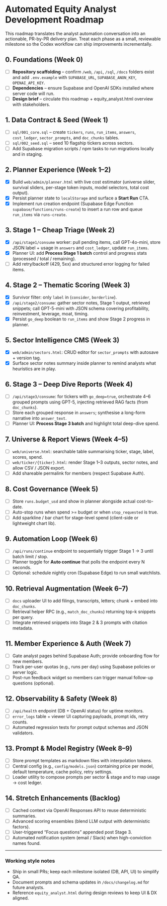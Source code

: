 # Automated Equity Analyst Development Roadmap

This roadmap translates the analyst automation conversation into an actionable, PR-by-PR delivery
plan. Treat each phase as a small, reviewable milestone so the Codex workflow can ship improvements
incrementally.

## 0. Foundations (Week 0)
- [ ] **Repository scaffolding** – confirm `/web`, `/api`, `/sql`, `/docs` folders exist and add
      `.env.example` with `SUPABASE_URL`, `SUPABASE_ANON_KEY`, `OPENAI_API_KEY`.
- [ ] **Dependencies** – ensure Supabase and OpenAI SDKs installed where server code will run.
- [ ] **Design brief** – circulate this roadmap + equity_analyst.html overview with stakeholders.

## 1. Data Contract & Seed (Week 1)
- [ ] `sql/001_core.sql` – create `tickers`, `runs`, `run_items`, `answers`, `cost_ledger`,
      `sector_prompts`, and `doc_chunks` tables.
- [ ] `sql/002_seed.sql` – seed 10 flagship tickers across sectors.
- [ ] Add Supabase migration scripts / npm tasks to run migrations locally and in staging.

## 2. Planner Experience (Week 1–2)
- [x] Build `web/admin/planner.html` with live cost estimator (universe slider, survival sliders,
      per-stage token inputs, model selectors, total cost output).
- [x] Persist planner state to `localStorage` and surface a **Start Run** CTA.
- [x] Implement run creation endpoint (Supabase Edge Function `supabase/functions/runs-create`) to
      insert a run row and queue `run_items` via `runs-create`.

## 3. Stage 1 – Cheap Triage (Week 2)
- [x] `/api/stage1/consume` worker: pull pending items, call GPT-4o-mini, store JSON label + usage
      in `answers` and `cost_ledger`, update `run_items`.
- [x] Planner UI: add **Process Stage 1 batch** control and progress stats (processed / total /
      remaining).
- [ ] Add retry/backoff (429, 5xx) and structured error logging for failed items.

## 4. Stage 2 – Thematic Scoring (Week 3)
- [x] Survivor filter: only `label` in (`consider`, `borderline`).
- [x] `/api/stage2/consume`: gather sector notes, Stage 1 output, retrieved snippets; call GPT-5-mini
      with JSON schema covering profitability, reinvestment, leverage, moat, timing.
- [x] Persist `go_deep` boolean to `run_items` and show Stage 2 progress in planner.

## 5. Sector Intelligence CMS (Week 3)
- [x] `web/admin/sectors.html`: CRUD editor for `sector_prompts` with autosave + version tag.
- [x] Surface sector notes summary inside planner to remind analysts what heuristics are in play.

## 6. Stage 3 – Deep Dive Reports (Week 4)
- [ ] `/api/stage3/consume`: for tickers with `go_deep=true`, orchestrate 4–6 grouped prompts using
      GPT-5, injecting retrieved RAG facts (from `doc_chunks`).
- [ ] Store each grouped response in `answers`; synthesise a long-form narrative into
      `answer_text`.
- [ ] Planner UI: **Process Stage 3 batch** and highlight total deep-dive spend.

## 7. Universe & Report Views (Week 4–5)
- [ ] `web/universe.html`: searchable table summarising ticker, stage, label, scores, spend.
- [ ] `web/ticker/{ticker}.html`: render Stage 1–3 outputs, sector notes, and allow CSV / JSON
      export.
- [ ] Add shareable permalink for members (respect Supabase Auth).

## 8. Cost Governance (Week 5)
- [ ] Store `runs.budget_usd` and show in planner alongside actual cost-to-date.
- [ ] Auto-stop runs when spend >= budget or when `stop_requested` is true.
- [ ] Add sparkline / bar chart for stage-level spend (client-side or lightweight chart lib).

## 9. Automation Loop (Week 6)
- [ ] `/api/runs/continue` endpoint to sequentially trigger Stage 1 → 3 until batch limit / stop.
- [ ] Planner toggle for **Auto continue** that polls the endpoint every N seconds.
- [ ] Optional: schedule nightly cron (Supabase Edge) to run small watchlists.

## 10. Retrieval Augmentation (Week 6–7)
- [ ] `docs` uploader UI to add filings, transcripts, letters; chunk + embed into `doc_chunks`.
- [ ] Retrieval helper RPC (e.g., `match_doc_chunks`) returning top-k snippets per query.
- [ ] Integrate retrieved snippets into Stage 2 & 3 prompts with citation metadata.

## 11. Member Experience & Auth (Week 7)
- [ ] Gate analyst pages behind Supabase Auth; provide onboarding flow for new members.
- [ ] Track per-user quotas (e.g., runs per day) using Supabase policies or server logic.
- [ ] Post-run feedback widget so members can trigger manual follow-up questions (optional).

## 12. Observability & Safety (Week 8)
- [ ] `/api/health` endpoint (DB + OpenAI status) for uptime monitors.
- [ ] `error_logs` table + viewer UI capturing payloads, prompt ids, retry counts.
- [ ] Automated regression tests for prompt output schemas and JSON validators.

## 13. Prompt & Model Registry (Week 8–9)
- [ ] Store prompt templates as markdown files with interpolation tokens.
- [ ] Central config (e.g., `config/models.json`) containing price per model, default temperature,
      cache policy, retry settings.
- [ ] Loader utility to compose prompts per sector & stage and to map usage -> cost ledger.

## 14. Stretch Enhancements (Backlog)
- [ ] Cached context via OpenAI Responses API to reuse deterministic summaries.
- [ ] Advanced scoring ensembles (blend LLM output with deterministic factors).
- [ ] User-triggered “Focus questions” appended post Stage 3.
- [ ] Automated notification system (email / Slack) when high-conviction names found.

---

### Working style notes
- Ship in small PRs; keep each milestone isolated (DB, API, UI) to simplify QA.
- Document prompts and schema updates in `/docs/changelog.md` for future analysts.
- Reference `equity_analyst.html` during design reviews to keep UI & DX aligned.
